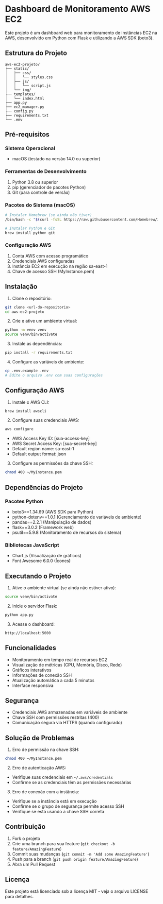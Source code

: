 # Dashboard de Monitoramento AWS EC2

Este projeto é um dashboard web para monitoramento de instâncias EC2 na AWS, desenvolvido em Python com Flask e utilizando a AWS SDK (boto3).

## Estrutura do Projeto

```
aws-ec2-projeto/
├── static/
│   ├── css/
│   │   └── styles.css
│   ├── js/
│   │   └── script.js
│   └── img/
├── templates/
│   └── index.html
├── app.py
├── ec2_manager.py
├── config.py
├── requirements.txt
└── .env
```

## Pré-requisitos

### Sistema Operacional
- macOS (testado na versão 14.0 ou superior)

### Ferramentas de Desenvolvimento
1. Python 3.8 ou superior
2. pip (gerenciador de pacotes Python)
3. Git (para controle de versão)

### Pacotes do Sistema (macOS)
```bash
# Instalar Homebrew (se ainda não tiver)
/bin/bash -c "$(curl -fsSL https://raw.githubusercontent.com/Homebrew/install/HEAD/install.sh)"

# Instalar Python e Git
brew install python git
```

### Configuração AWS
1. Conta AWS com acesso programático
2. Credenciais AWS configuradas
3. Instância EC2 em execução na região sa-east-1
4. Chave de acesso SSH (MyInstance.pem)

## Instalação

1. Clone o repositório:
```bash
git clone <url-do-repositorio>
cd aws-ec2-projeto
```

2. Crie e ative um ambiente virtual:
```bash
python -m venv venv
source venv/bin/activate
```

3. Instale as dependências:
```bash
pip install -r requirements.txt
```

4. Configure as variáveis de ambiente:
```bash
cp .env.example .env
# Edite o arquivo .env com suas configurações
```

## Configuração AWS

1. Instale o AWS CLI:
```bash
brew install awscli
```

2. Configure suas credenciais AWS:
```bash
aws configure
```
- AWS Access Key ID: [sua-access-key]
- AWS Secret Access Key: [sua-secret-key]
- Default region name: sa-east-1
- Default output format: json

3. Configure as permissões da chave SSH:
```bash
chmod 400 ~/MyInstance.pem
```

## Dependências do Projeto

### Pacotes Python
- boto3==1.34.69 (AWS SDK para Python)
- python-dotenv==1.0.1 (Gerenciamento de variáveis de ambiente)
- pandas==2.2.1 (Manipulação de dados)
- flask==3.0.2 (Framework web)
- psutil==5.9.8 (Monitoramento de recursos do sistema)

### Bibliotecas JavaScript
- Chart.js (Visualização de gráficos)
- Font Awesome 6.0.0 (Ícones)

## Executando o Projeto

1. Ative o ambiente virtual (se ainda não estiver ativo):
```bash
source venv/bin/activate
```

2. Inicie o servidor Flask:
```bash
python app.py
```

3. Acesse o dashboard:
```
http://localhost:5000
```

## Funcionalidades

- Monitoramento em tempo real de recursos EC2
- Visualização de métricas (CPU, Memória, Disco, Rede)
- Gráficos interativos
- Informações de conexão SSH
- Atualização automática a cada 5 minutos
- Interface responsiva

## Segurança

- Credenciais AWS armazenadas em variáveis de ambiente
- Chave SSH com permissões restritas (400)
- Comunicação segura via HTTPS (quando configurado)

## Solução de Problemas

1. Erro de permissão na chave SSH:
```bash
chmod 400 ~/MyInstance.pem
```

2. Erro de autenticação AWS:
- Verifique suas credenciais em `~/.aws/credentials`
- Confirme se as credenciais têm as permissões necessárias

3. Erro de conexão com a instância:
- Verifique se a instância está em execução
- Confirme se o grupo de segurança permite acesso SSH
- Verifique se está usando a chave SSH correta

## Contribuição

1. Fork o projeto
2. Crie uma branch para sua feature (`git checkout -b feature/AmazingFeature`)
3. Commit suas mudanças (`git commit -m 'Add some AmazingFeature'`)
4. Push para a branch (`git push origin feature/AmazingFeature`)
5. Abra um Pull Request

## Licença

Este projeto está licenciado sob a licença MIT - veja o arquivo LICENSE para detalhes. 